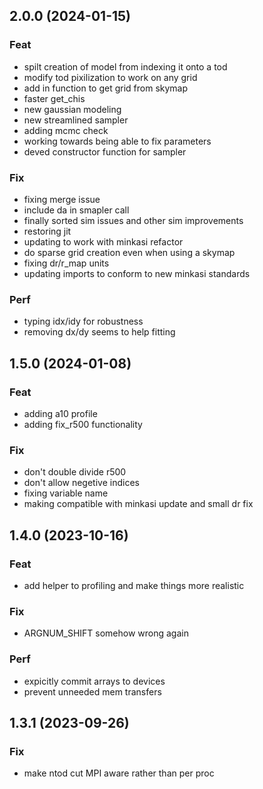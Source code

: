 ## 2.0.0 (2024-01-15)

### Feat

- spilt creation of model from indexing it onto a tod
- modify tod pixilization to work on any grid
- add in function to get grid from skymap
- faster get_chis
- new gaussian modeling
- new streamlined sampler
- adding mcmc check
- working towards being able to fix parameters
- deved constructor function for sampler

### Fix

- fixing merge issue
- include da in smapler call
- finally sorted sim issues and other sim improvements
- restoring jit
- updating to work with minkasi refactor
- do sparse grid creation even when using a skymap
- fixing dr/r_map units
- updating imports to conform to new minkasi standards

### Perf

- typing idx/idy for robustness
- removing dx/dy seems to help fitting

## 1.5.0 (2024-01-08)

### Feat

- adding a10 profile
- adding fix_r500 functionality

### Fix

- don't double divide r500
- don't allow negetive indices
- fixing variable name
- making compatible with minkasi update and small dr fix

## 1.4.0 (2023-10-16)

### Feat

- add helper to profiling and make things more realistic

### Fix

- ARGNUM_SHIFT somehow wrong again

### Perf

- expicitly commit arrays to devices
- prevent unneeded mem transfers

## 1.3.1 (2023-09-26)

### Fix

- make ntod cut MPI aware rather than per proc
